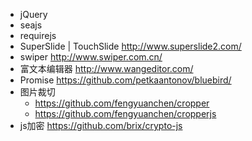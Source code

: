 * jQuery
* seajs
* requirejs
* SuperSlide | TouchSlide http://www.superslide2.com/
* swiper http://www.swiper.com.cn/
* 富文本编辑器 http://www.wangeditor.com/
* Promise https://github.com/petkaantonov/bluebird/
* 图片裁切
    - https://github.com/fengyuanchen/cropper
    - https://github.com/fengyuanchen/cropperjs
* js加密 https://github.com/brix/crypto-js
